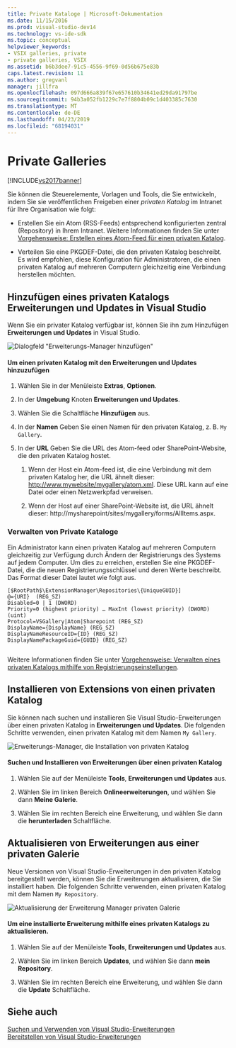 ```yaml
---
title: Private Kataloge | Microsoft-Dokumentation
ms.date: 11/15/2016
ms.prod: visual-studio-dev14
ms.technology: vs-ide-sdk
ms.topic: conceptual
helpviewer_keywords:
- VSIX galleries, private
- private galleries, VSIX
ms.assetid: b6b3dee7-91c5-4556-9f69-0d56b675e83b
caps.latest.revision: 11
ms.author: gregvanl
manager: jillfra
ms.openlocfilehash: 097d666a839f67e657610b34641ed29da91797be
ms.sourcegitcommit: 94b3a052fb1229c7e7f8804b09c1d403385c7630
ms.translationtype: MT
ms.contentlocale: de-DE
ms.lasthandoff: 04/23/2019
ms.locfileid: "68194031"
---
```

# <a name="private-galleries"></a>Private Galleries
[!INCLUDE[vs2017banner](../includes/vs2017banner.md)]

Sie können die Steuerelemente, Vorlagen und Tools, die Sie entwickeln, indem Sie sie veröffentlichen Freigeben einer *privaten Katalog* im Intranet für Ihre Organisation wie folgt:  
  
- Erstellen Sie ein Atom (RSS-Feeds) entsprechend konfigurierten zentral (Repository) in Ihrem Intranet. Weitere Informationen finden Sie unter [Vorgehensweise: Erstellen eines Atom-Feed für einen privaten Katalog](../extensibility/how-to-create-an-atom-feed-for-a-private-gallery.md).  
  
- Verteilen Sie eine PKGDEF-Datei, die den privaten Katalog beschreibt. Es wird empfohlen, diese Konfiguration für Administratoren, die einen privaten Katalog auf mehreren Computern gleichzeitig eine Verbindung herstellen möchten.  
  
## <a name="adding-a-private-gallery-to-extensions-and-updates-in-visual-studio"></a>Hinzufügen eines privaten Katalogs Erweiterungen und Updates in Visual Studio  
 Wenn Sie ein privater Katalog verfügbar ist, können Sie ihn zum Hinzufügen **Erweiterungen und Updates** in Visual Studio.  
  
 ![Dialogfeld "Erweiterungs-Manager hinzufügen"](../extensibility/media/em-adddialog.png "EM_AddDialog")  
  
#### <a name="to-add-a-private-gallery-to-extensions-and-updates"></a>Um einen privaten Katalog mit den Erweiterungen und Updates hinzuzufügen  
  
1. Wählen Sie in der Menüleiste **Extras**, **Optionen**.  
  
2. In der **Umgebung** Knoten **Erweiterungen und Updates**.  
  
3. Wählen Sie die Schaltfläche **Hinzufügen** aus.  
  
4. In der **Namen** Geben Sie einen Namen für den privaten Katalog, z. B. `My Gallery`.  
  
5. In der **URL** Geben Sie die URL des Atom-feed oder SharePoint-Website, die den privaten Katalog hostet.  
  
    1. Wenn der Host ein Atom-feed ist, die eine Verbindung mit dem privaten Katalog her, die URL ähnelt dieser: http://www.mywebsite/mygallery/atom.xml.  Diese URL kann auf eine Datei oder einen Netzwerkpfad verweisen.  
  
    2. Wenn der Host auf einer SharePoint-Website ist, die URL ähnelt dieser: http://mysharepoint/sites/mygallery/forms/AllItems.aspx.  
  
### <a name="managing-private-galleries"></a>Verwalten von Private Kataloge  
 Ein Administrator kann einen privaten Katalog auf mehreren Computern gleichzeitig zur Verfügung durch Ändern der Registrierungs des Systems auf jedem Computer. Um dies zu erreichen, erstellen Sie eine PKGDEF-Datei, die die neuen Registrierungsschlüssel und deren Werte beschreibt.  Das Format dieser Datei lautet wie folgt aus.  
  
```  
[$RootPath$\ExtensionManager\Repositories\{UniqueGUID}]  
@={URI}  (REG_SZ)  
Disabled=0 | 1 (DWORD)  
Priority=0 (highest priority) … MaxInt (lowest priority) (DWORD) (uint)  
Protocol=VSGallery|Atom|Sharepoint (REG_SZ)  
DisplayName={DisplayName} (REG_SZ)  
DisplayNameResourceID={ID} (REG_SZ)  
DisplayNamePackageGuid={GUID} (REG_SZ)  
  
```  
  
 Weitere Informationen finden Sie unter [Vorgehensweise: Verwalten eines privaten Katalogs mithilfe von Registrierungseinstellungen](../extensibility/how-to-manage-a-private-gallery-by-using-registry-settings.md).  
  
## <a name="installing-extensions-from-a-private-gallery"></a>Installieren von Extensions von einen privaten Katalog  
 Sie können nach suchen und installieren Sie Visual Studio-Erweiterungen über einen privaten Katalog in **Erweiterungen und Updates**. Die folgenden Schritte verwenden, einen privaten Katalog mit dem Namen `My Gallery`.  
  
 ![Erweiterungs-Manager, die Installation von privaten Katalog](../extensibility/media/em.png "EM_")  
  
#### <a name="to-search-for-and-install-extensions-from-a-private-gallery"></a>Suchen und Installieren von Erweiterungen über einen privaten Katalog  
  
1. Wählen Sie auf der Menüleiste **Tools**, **Erweiterungen und Updates** aus.  
  
2. Wählen Sie im linken Bereich **Onlineerweiterungen**, und wählen Sie dann **Meine Galerie**.  
  
3. Wählen Sie im rechten Bereich eine Erweiterung, und wählen Sie dann die **herunterladen** Schaltfläche.  
  
## <a name="updating-extensions-from-a-private-gallery"></a>Aktualisieren von Erweiterungen aus einer privaten Galerie  
 Neue Versionen von Visual Studio-Erweiterungen in den privaten Katalog bereitgestellt werden, können Sie die Erweiterungen aktualisieren, die Sie installiert haben. Die folgenden Schritte verwenden, einen privaten Katalog mit dem Namen `My Repository`.  
  
 ![Aktualisierung der Erweiterung Manager privaten Galerie](../extensibility/media/em-update.png "EM_Update")  
  
#### <a name="to-update-an-installed-extension-from-a-private-gallery"></a>Um eine installierte Erweiterung mithilfe eines privaten Katalogs zu aktualisieren.  
  
1. Wählen Sie auf der Menüleiste **Tools**, **Erweiterungen und Updates** aus.  
  
2. Wählen Sie im linken Bereich **Updates**, und wählen Sie dann **mein Repository**.  
  
3. Wählen Sie im rechten Bereich eine Erweiterung, und wählen Sie dann die **Update** Schaltfläche.  
  
## <a name="see-also"></a>Siehe auch  
 [Suchen und Verwenden von Visual Studio-Erweiterungen](../ide/finding-and-using-visual-studio-extensions.md)   
 [Bereitstellen von Visual Studio-Erweiterungen](../extensibility/shipping-visual-studio-extensions.md)
